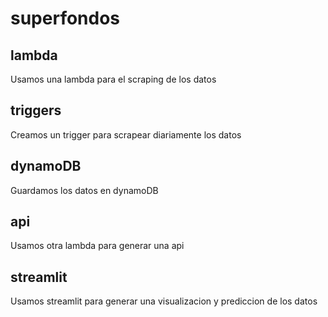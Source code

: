 # superfondos

## lambda 

Usamos una lambda para el scraping de los datos

## triggers

Creamos un trigger para scrapear diariamente los datos

## dynamoDB 

Guardamos los datos en dynamoDB

## api

Usamos otra lambda para generar una api

## streamlit 

Usamos streamlit para generar una visualizacion y prediccion de los datos



